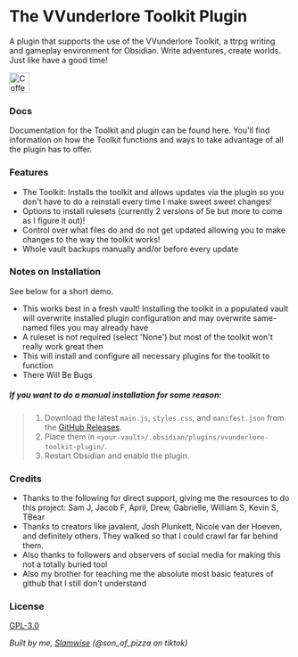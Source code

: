 # The VVunderlore Toolkit Plugin

A plugin that supports the use of the VVunderlore Toolkit, a ttrpg writing and gameplay environment for Obsidian. Write adventures, create worlds. Just like have a good time!

<a href='https://ko-fi.com/F1F31B5WPR' target='_blank'><img height='36' style='border:0px;height:36px;' src='https://storage.ko-fi.com/cdn/kofi6.png?v=6' border='0' alt='Coffee built VVunderlore' /></a>
### Docs
Documentation for the Toolkit and plugin can be found here. You'll find information on how the Toolkit functions and ways to take advantage of all the plugin has to offer.
### Features
- The Toolkit: Installs the toolkit and allows updates via the plugin so you don't have to do a reinstall every time I make sweet sweet changes!
- Options to install rulesets (currently 2 versions of 5e but more to come as I figure it out)!
- Control over what files do and do not get updated allowing you to make changes to the way the toolkit works!
- Whole vault backups manually and/or before every update
### Notes on Installation
See below for a short demo.
- This works best in a fresh vault! Installing the toolkit in a populated vault will overwrite installed plugin configuration and may overwrite same-named files you may already have
- A ruleset is not required (select 'None') but most of the toolkit won't really work great then
- This will install and configure all necessary plugins for the toolkit to function
- There Will Be Bugs
##### If you want to do a manual installation for some reason:
>   1. Download the latest `main.js`, `styles.css`, and `manifest.json` from the [GitHub Releases](https://github.com/slamwise0001/vvunderlore-toolkit-plugin/releases). 
>   2. Place them in `<your-vault>/.obsidian/plugins/vvunderlore-toolkit-plugin/`.  
>   3. Restart Obsidian and enable the plugin.
### Credits
- Thanks to the following for direct support, giving me the resources to do this project: Sam J, Jacob F, April, Drew, Gabrielle, William S, Kevin S, TBear
- Thanks to creators like javalent, Josh Plunkett, Nicole van der Hoeven, and definitely others. They walked so that I could crawl far far behind them.
- Also thanks to followers and observers of social media for making this not a totally buried tool
- Also my brother for teaching me the absolute most basic features of github that I still don't understand
### License
[GPL-3.0](https://choosealicense.com/licenses/gpl-3.0/)

*Built by me, [Slamwise](https://github.com/slamwise0001) (@son_of_pizza on tiktok)*